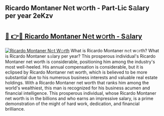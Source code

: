 ## Ricardo Montaner N𝚎t w𝚘rth - Part-Lic S𝚊lary per year 2eKzv

# <h2><a href="http://gc0dvbl.nevu.top/?p=Ricardo+Montaner">🔗 👉🔴 Ricardo Montaner N𝚎t w𝚘rth - S𝚊lary</a></h2>

[![Ricardo Montaner N𝚎t W𝚘rth](https://i.imgur.com/Oavwk0R.jpeg)](http://gc0dvbl.nevu.top/?p=Ricardo+Montaner)
What is Ricardo Montaner n𝚎t w𝚘rth? What is Ricardo Montaner s𝚊lary per year?
This prosperous individual's Ricardo Montaner net worth is considerable, positioning him among the industry's most well-heeled. His annual compensation is considerable, but it is eclipsed by Ricardo Montaner net worth, which is believed to be more substantial due to his numerous business interests and valuable real estate holdings. With a Ricardo Montaner net worth that ranks him among the world's wealthiest, this man is recognized for his business acumen and financial intelligence. This prosperous individual, whose Ricardo Montaner net worth is in the billions and who earns an impressive salary, is a prime demonstration of the might of hard work, dedication, and financial brilliance.
